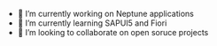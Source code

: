 - 🔭 I’m currently working on Neptune applications
- 🌱 I’m currently learning SAPUI5 and Fiori
- 👯 I’m looking to collaborate on open soruce projects 
